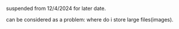 suspended from 12/4/2024 for later date.

can be considered as a problem: where do i store large files(images).